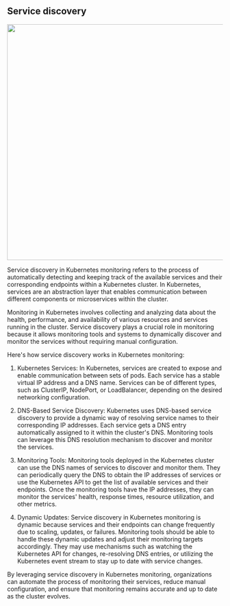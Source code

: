 ## Service discovery

<img src="https://darey-io-nonprod-pbl-projects.s3.eu-west-2.amazonaws.com/practices/kubernetes-service-discovery.png" width="936px" height="550px">

Service discovery in Kubernetes monitoring refers to the process of automatically detecting and keeping track of the available services and their corresponding endpoints within a Kubernetes cluster. In Kubernetes, services are an abstraction layer that enables communication between different components or microservices within the cluster.

Monitoring in Kubernetes involves collecting and analyzing data about the health, performance, and availability of various resources and services running in the cluster. Service discovery plays a crucial role in monitoring because it allows monitoring tools and systems to dynamically discover and monitor the services without requiring manual configuration.

Here's how service discovery works in Kubernetes monitoring:

1. Kubernetes Services: In Kubernetes, services are created to expose and enable communication between sets of pods. Each service has a stable virtual IP address and a DNS name. Services can be of different types, such as ClusterIP, NodePort, or LoadBalancer, depending on the desired networking configuration.

2. DNS-Based Service Discovery: Kubernetes uses DNS-based service discovery to provide a dynamic way of resolving service names to their corresponding IP addresses. Each service gets a DNS entry automatically assigned to it within the cluster's DNS. Monitoring tools can leverage this DNS resolution mechanism to discover and monitor the services.

3. Monitoring Tools: Monitoring tools deployed in the Kubernetes cluster can use the DNS names of services to discover and monitor them. They can periodically query the DNS to obtain the IP addresses of services or use the Kubernetes API to get the list of available services and their endpoints. Once the monitoring tools have the IP addresses, they can monitor the services' health, response times, resource utilization, and other metrics.

4. Dynamic Updates: Service discovery in Kubernetes monitoring is dynamic because services and their endpoints can change frequently due to scaling, updates, or failures. Monitoring tools should be able to handle these dynamic updates and adjust their monitoring targets accordingly. They may use mechanisms such as watching the Kubernetes API for changes, re-resolving DNS entries, or utilizing the Kubernetes event stream to stay up to date with service changes.

By leveraging service discovery in Kubernetes monitoring, organizations can automate the process of monitoring their services, reduce manual configuration, and ensure that monitoring remains accurate and up to date as the cluster evolves.

